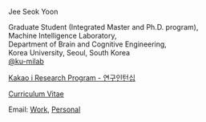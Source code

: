 Jee Seok Yoon

Graduate Student (Integrated Master and Ph.D. program),    
Machine Intelligence Laboratory,    
Department of Brain and Cognitive Engineering,    
Korea University, Seoul, South Korea    
<a href="https://github.com/ku-milab" target="_blank">@ku-milab</a>    


<a href="https://github.com/wltjr1007/wltjr1007.github.io/raw/master/kakaoi.pdf" target="_blank">Kakao i Research Program - 연구인턴십</a>    

<a href="https://github.com/wltjr1007/wltjr1007.github.io/raw/master/CV_current.pdf" target="_blank">Curriculum Vitae</a>    

Email: [Work](mailto:wltjr1007@korea.ac.kr), [Personal](mailto:admin@jsyoon.kr)
